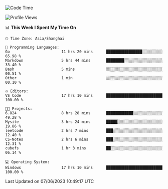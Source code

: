 <!--START_SECTION:waka-->
![Code Time](http://img.shields.io/badge/Code%20Time-976%20hrs%2044%20mins-blue)

![Profile Views](http://img.shields.io/badge/Profile%20Views-0-blue)

📊 **This Week I Spent My Time On** 

```text
🕑︎ Time Zone: Asia/Shanghai

💬 Programming Languages: 
Go                       11 hrs 20 mins      ████████████████░░░░░░░░░   65.98 % 
Markdown                 5 hrs 44 mins       ████████░░░░░░░░░░░░░░░░░   33.40 % 
Bash                     5 mins              ░░░░░░░░░░░░░░░░░░░░░░░░░   00.51 % 
Other                    1 min               ░░░░░░░░░░░░░░░░░░░░░░░░░   00.10 % 

🔥 Editors: 
VS Code                  17 hrs 10 mins      █████████████████████████   100.00 % 

🐱‍💻 Projects: 
6.824                    8 hrs 28 mins       ████████████░░░░░░░░░░░░░   49.28 % 
Mysite                   3 hrs 24 mins       █████░░░░░░░░░░░░░░░░░░░░   19.86 % 
leetcode                 2 hrs 7 mins        ███░░░░░░░░░░░░░░░░░░░░░░   12.40 % 
CS-Notes                 2 hrs 6 mins        ███░░░░░░░░░░░░░░░░░░░░░░   12.31 % 
cubefs                   1 hr 3 mins         ██░░░░░░░░░░░░░░░░░░░░░░░   06.14 % 

💻 Operating System: 
Windows                  17 hrs 10 mins      █████████████████████████   100.00 % 
```


 Last Updated on 07/06/2023 10:49:17 UTC
<!--END_SECTION:waka-->